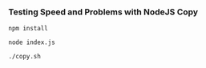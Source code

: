 ### Testing Speed and Problems with NodeJS Copy ###

    npm install
    
    node index.js
    
    ./copy.sh